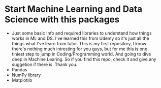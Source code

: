 # Start Machine Learning and Data Science with this packages
* Just some basic Info and required libraries to understand how things works in ML and DS. I've learned this from Udemy so it's just all the things what I've learn from tutor.
 This is my first repository, I know there's nothing much intresting for you guys, but for me this is one tiniest step to jump in Coding/Programming world.
 And going to dive deep in Machine Learing. So if you find this repo, check it and give any suggetion if there is.
 Thank you.
* Pandas 
* NumPy library
* Matplotlib
